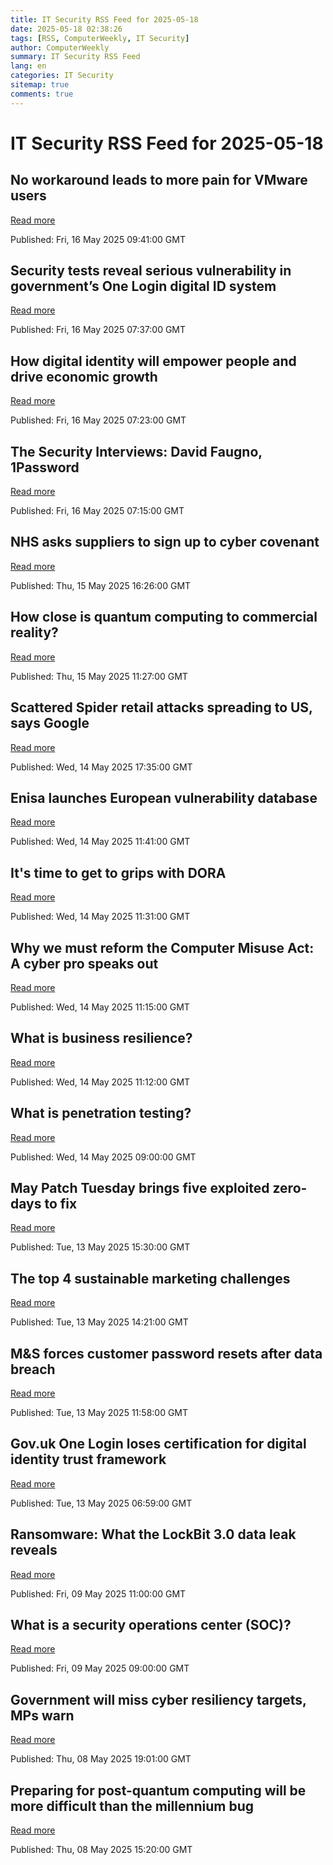 ```yaml
---
title: IT Security RSS Feed for 2025-05-18
date: 2025-05-18 02:38:26
tags: [RSS, ComputerWeekly, IT Security]
author: ComputerWeekly
summary: IT Security RSS Feed
lang: en
categories: IT Security
sitemap: true
comments: true
---
```


# IT Security RSS Feed for 2025-05-18

## No workaround leads to more pain for VMware users
[Read more](https://www.computerweekly.com/news/366624052/No-workaround-leads-to-more-pain-for-VMware-users)

Published: Fri, 16 May 2025 09:41:00 GMT

## Security tests reveal serious vulnerability in government’s One Login digital ID system
[Read more](https://www.computerweekly.com/news/366623991/Security-tests-reveal-serious-vulnerability-in-governments-One-Login-digital-ID-system)

Published: Fri, 16 May 2025 07:37:00 GMT

## How digital identity will empower people and drive economic growth
[Read more](https://www.computerweekly.com/opinion/How-digital-identity-will-empower-people-and-drive-economic-growth)

Published: Fri, 16 May 2025 07:23:00 GMT

## The Security Interviews: David Faugno, 1Password
[Read more](https://www.computerweekly.com/news/366623859/The-Security-Interviews-David-Faugno-1Password)

Published: Fri, 16 May 2025 07:15:00 GMT

## NHS asks suppliers to sign up to cyber covenant
[Read more](https://www.computerweekly.com/news/366623930/NHS-asks-suppliers-to-sign-up-to-cyber-covenant)

Published: Thu, 15 May 2025 16:26:00 GMT

## How close is quantum computing to commercial reality?
[Read more](https://www.computerweekly.com/news/366623986/How-close-is-quantum-computing-to-commercial-reality)

Published: Thu, 15 May 2025 11:27:00 GMT

## Scattered Spider retail attacks spreading to US, says Google
[Read more](https://www.computerweekly.com/news/366623999/Scattered-Spider-retail-attacks-spreading-to-US-says-Google)

Published: Wed, 14 May 2025 17:35:00 GMT

## Enisa launches European vulnerability database
[Read more](https://www.computerweekly.com/news/366623995/Enisa-launches-European-vulnerability-database)

Published: Wed, 14 May 2025 11:41:00 GMT

## It's time to get to grips with DORA
[Read more](https://www.computerweekly.com/opinion/Its-time-to-get-to-grips-with-DORA)

Published: Wed, 14 May 2025 11:31:00 GMT

## Why we must reform the Computer Misuse Act: A cyber pro speaks out
[Read more](https://www.computerweekly.com/news/366623789/Why-we-must-reform-the-Computer-Misuse-Act-A-cyber-pro-speaks-out)

Published: Wed, 14 May 2025 11:15:00 GMT

## What is business resilience?
[Read more](https://www.techtarget.com/searchcio/definition/business-resilience)

Published: Wed, 14 May 2025 11:12:00 GMT

## What is penetration testing?
[Read more](https://www.techtarget.com/searchsecurity/definition/penetration-testing)

Published: Wed, 14 May 2025 09:00:00 GMT

## May Patch Tuesday brings five exploited zero-days to fix
[Read more](https://www.computerweekly.com/news/366623992/May-Patch-Tuesday-brings-five-exploited-zero-days-to-fix)

Published: Tue, 13 May 2025 15:30:00 GMT

## The top 4 sustainable marketing challenges
[Read more](https://www.techtarget.com/searchcustomerexperience/feature/The-top-sustainable-marketing-challenges)

Published: Tue, 13 May 2025 14:21:00 GMT

## M&S forces customer password resets after data breach
[Read more](https://www.computerweekly.com/news/366623565/MS-forces-customer-password-resets-after-data-breach)

Published: Tue, 13 May 2025 11:58:00 GMT

## Gov.uk One Login loses certification for digital identity trust framework
[Read more](https://www.computerweekly.com/news/366623835/Govuk-One-Login-loses-certification-for-digital-identity-trust-framework)

Published: Tue, 13 May 2025 06:59:00 GMT

## Ransomware: What the LockBit 3.0 data leak reveals
[Read more](https://www.computerweekly.com/news/366623780/Ransomware-What-the-LockBit-30-data-leak-reveals)

Published: Fri, 09 May 2025 11:00:00 GMT

## What is a security operations center (SOC)?
[Read more](https://www.techtarget.com/searchsecurity/definition/Security-Operations-Center-SOC)

Published: Fri, 09 May 2025 09:00:00 GMT

## Government will miss cyber resiliency targets, MPs warn
[Read more](https://www.computerweekly.com/news/366623627/Government-will-miss-cyber-resiliency-targets-MPs-warn)

Published: Thu, 08 May 2025 19:01:00 GMT

## Preparing for post-quantum computing will be more difficult than the millennium bug
[Read more](https://www.computerweekly.com/news/366623583/Preparing-for-post-quantum-computing-will-be-more-difficult-than-the-millenium-bug)

Published: Thu, 08 May 2025 15:20:00 GMT

